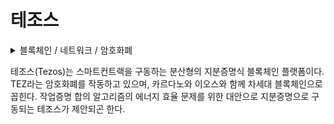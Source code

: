 # 테조스

<details>

<summary>블록체인 / 네트워크 / 암호화폐</summary>



</details>

테조스(Tezos)는 스마트컨트랙을 구동하는 분산형의 지분증명식 블록체인 플랫폼이다. TEZ라는 암호화폐를 작동하고 있으며, 카르다노와 이오스와 함께 차세대 블록체인으로 꼽힌다. 작업증명 합의 알고리즘의 에너지 효율 문제를 위한 대안으로 지분증명으로 구동되는 테조스가 제안되곤 한다.
